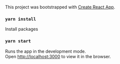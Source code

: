 This project was bootstrapped with [Create React App](https://github.com/facebookincubator/create-react-app).

### `yarn install`
Install packages<br>

### `yarn start`

Runs the app in the development mode.<br>
Open [http://localhost:3000](http://localhost:3000) to view it in the browser.

